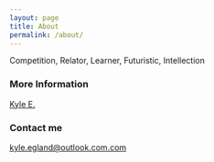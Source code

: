 ```yaml
---
layout: page
title: About
permalink: /about/
---
```


Competition, Relator, Learner, Futuristic, Intellection

### More Information

<script type="text/javascript" src="https://platform.linkedin.com/badges/js/profile.js" async defer></script>
<div class="LI-profile-badge"  data-version="v1" data-size="medium" data-locale="en_US" data-type="vertical" data-theme="dark" data-vanity="kyleegland">
<a class="LI-simple-link" href='https://www.linkedin.com/in/kyleegland?trk=profile-badge'>Kyle E.</a>
</div>

### Contact me

[kyle.egland@outlook.com.com](mailto:kyle.egland@outlook.com)
